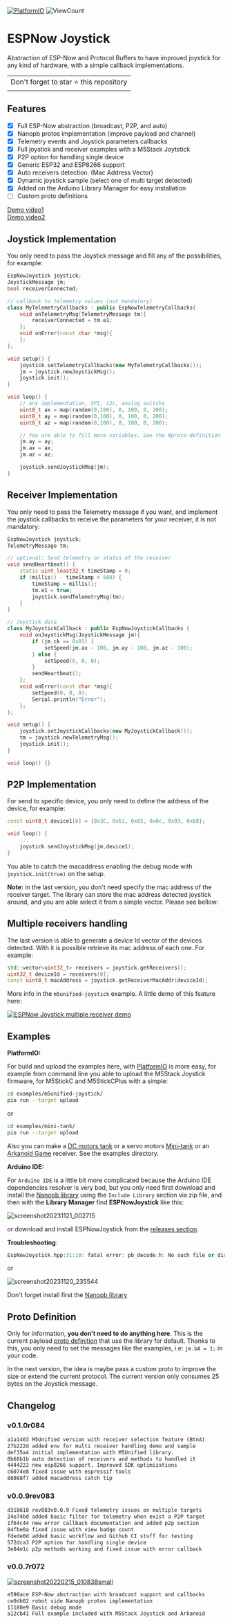 [![PlatformIO](https://github.com/hpsaturn/espnow-joystick/workflows/PlatformIO/badge.svg)](https://github.com/hpsaturn/espnow-joystick/actions/) ![ViewCount](https://views.whatilearened.today/views/github/hpsaturn/espnow-joystick.svg) 

# ESPNow Joystick

Abstraction of ESP-Now and Protocol Buffers to have improved joystick for any kind of hardware, with a simple callback implementations.

<table>
  <tr>
    <td>
      Don't forget to star ⭐ this repository
    </td>
  </tr>
</table>

## Features

- [x] Full ESP-Now abstraction (broadcast, P2P, and auto)
- [x] Nanopb protos implementation (improve payload and channel)
- [x] Telemetry events and Joystick parameters callbacks
- [x] Full joystick and receiver examples with a M5Stack Joytstick
- [x] P2P option for handling single device
- [x] Generic ESP32 and ESP8266 support
- [x] Auto receivers detection. (Mac Address Vector)
- [x] Dynamic joystick sample (select one of multi target detected)
- [x] Added on the Arduino Library Manager for easy installation
- [ ] Custom proto definitions

[Demo video1](https://www.youtube.com/watch?v=pZbMmkq8tUw)  
[Demo video2](https://youtu.be/FcnYnp4PD0Y?si=3FyaXl4QsYyuY-1y)

## Joystick Implementation

You only need to pass the Joystick message and fill any of the possibilities, for example:

```cpp
EspNowJoystick joystick;
JoystickMessage jm;
bool receiverConnected;

// callback to telemetry values (not mandatory)
class MyTelemetryCallbacks : public EspNowTelemetryCallbacks{
    void onTelemetryMsg(TelemetryMessage tm){
        receiverConnected = tm.e1;
    };
    void onError(const char *msg){
    };
};

void setup() {
    joystick.setTelemetryCallbacks(new MyTelemetryCallbacks());
    jm = joystick.newJoystickMsg();
    joystick.init();
}

void loop() {
    // any implementation, SPI, i2c, analog switchs
    uint8_t ax = map(random(0,100), 0, 100, 0, 200);  
    uint8_t ay = map(random(0,100), 0, 100, 0, 200);
    uint8_t az = map(random(0,100), 0, 100, 0, 200);

    // You are able to fill more variables. See the #proto-definition
    jm.ay = ay;
    jm.ax = ax;
    jm.az = az;

    joystick.sendJoystickMsg(jm);
}
```

## Receiver Implementation

You only need to pass the Telemetry message if you want, and implement the joystick callbacks to receive the parameters for your receiver, it is not mandatory:

```cpp
EspNowJoystick joystick;
TelemetryMessage tm;

// optional: Send telemetry or status of the receiver
void sendHeartbeat() {
    static uint_least32_t timeStamp = 0;
    if (millis() - timeStamp > 500) {
        timeStamp = millis();
        tm.e1 = true;
        joystick.sendTelemetryMsg(tm);
    }
}

// Joystick data
class MyJoystickCallback : public EspNowJoystickCallbacks {
    void onJoystickMsg(JoystickMessage jm){
        if (jm.ck == 0x01) {
            setSpeed(jm.ax - 100, jm.ay - 100, jm.az - 100);
        } else {
            setSpeed(0, 0, 0);
        }
        sendHeartbeat();
    };
    void onError(const char *msg){
        setSpeed(0, 0, 0);
        Serial.println("Error");
    };
};

void setup() {
    joystick.setJoystickCallbacks(new MyJoystickCallback());
    tm = joystick.newTelemetryMsg();
    joystick.init();
}

void loop() {}
```

## P2P Implementation

For send to specific device, you only need to define the address of the device, for example:

```cpp
const uint8_t device1[6] = {0x3C, 0x61, 0x05, 0x0c, 0x93, 0xb8};

void loop() {
    ...
    joystick.sendJoystickMsg(jm,device1); 
}
```

You able to catch the macaddress enabling the debug mode with `joystick.init(true)` on the setup.  

**Note:** in the last version, you don't need specify the mac address of the receiver target. The library can store the mac address detected joystick around, and you are able select it from a simple vector. Please see bellow:

## Multiple receivers handling

The last version is able to generate a device Id vector of the devices detected. With it is possible retrieve its mac address of each one. For example:

```cpp
std::vector<uint32_t> receivers = joystick.getReceivers();
uint32_t deviceId = receivers[0];
const uint8_t macAddress = joystick.getReceiverMacAddr(deviceId);
```

More info in the `m5unified-joystick` example. A little demo of this feature here:

[![ESPNow Joystick multiple receiver demo](https://github-production-user-asset-6210df.s3.amazonaws.com/423856/282314318-c4a59c87-6d21-4183-ac82-f89c8e1bc470.jpg)](https://youtu.be/FcnYnp4PD0Y)

## Examples

**PlatformIO:**  

For build and upload the examples here, with [PlatformIO](https://platformio.org/) is more easy, for example from command line you able to upload the M5Stack Joystick firmware, for M5StickC and M5StickCPlus with a simple:

```bash
cd examples/m5unified-joystick/
pio run --target upload
```

or  

```bash
cd examples/mini-tank/
pio run --target upload
```

Also you can make a [DC motors tank](https://github.com/hpsaturn/espnow-joystick/blob/master/examples/robot) or a servo motors [Mini-tank](https://github.com/hpsaturn/mini-tank#readme) or an [Arkanoid Game](https://github.com/hpsaturn/espnow-joystick/blob/master/examples/arkanoid) receiver. See the examples directory.

**Arduino IDE:**

For `Arduino IDE` is a little bit more complicated because the Arduino IDE dependencies resolver is very bad, but you only need first download and install the [Nanopb library](https://github.com/nanopb/nanopb/releases/tag/nanopb-0.4.8) using the `Include Library` section via zip file, and then with the **Library Manager** find **ESPNowJoystick** like this:

![screenshot20231121_002715](https://github.com/hpsaturn/espnow-joystick/assets/423856/b655efdb-9dfb-411d-b265-a7398a1b9065)  

or download and install ESPNowJoystick from the [releases section](https://github.com/hpsaturn/espnow-joystick/releases).

**Troubleshooting**:

```cpp
EspNowJoystick.hpp:31:10: fatal error: pb_decode.h: No such file or directory
```

or

![screenshot20231120_235544](https://github.com/hpsaturn/espnow-joystick/assets/423856/b6523921-efe3-40de-8b33-f0b730c9113a)

Don't forget install first the [Nanopb library](https://github.com/nanopb/nanopb/releases/tag/nanopb-0.4.8)

## Proto Definition

Only for information, **you don't need to do anything here**. This is the current payload [proto definition](https://github.com/hpsaturn/espnow-joystick/blob/master/src/comm.proto) that use the library for default. Thanks to this, you only need to set the messages like the examples, i.e: `jm.bA = 1;` in your code.

In the next version, the idea is maybe pass a custom proto to improve the size or extend the current protocol. The current version only consumes 25 bytes on the Joystick message.

## Changelog

### v0.1.0r084

```bash
a1a1403 M5Unified version with receiver selection feature (BtnA)
27b222d added env for multi receiver handling demo and sample
def35a4 initial implementation with M5Unified library.
8b68b1b auto detection of receivers and methods to handled it
4444222 new esp8266 support. Improved SDK optimizations
c6074e8 fixed issue with espressif tools
88088f7 added macaddress catch tip
```

### v0.0.9rev083

```bash
d318618 rev083v0.0.9 Fixed telemetry issues on multiple targets
24e74bd added basic filter for telemetry when exist a P2P target
1f64c44 new error callback documentation and added p2p section
84fbe0a fixed issue with view badge count
fdede0d added basic workflow and Github CI stuff for testing
572dca3 P2P option for handling single device
3e84e1c p2p methods working and fixed issue with error callback
```

### v0.0.7r072

[![screenshot20220215_010838small](https://user-images.githubusercontent.com/423856/154026452-cd96ca60-f828-4463-8909-a6da1e114667.jpg)](https://www.youtube.com/watch?v=pZbMmkq8tUw)

```bash
e590ace ESP-Now abstraction with broadcast support and callbacks  
ce0db02 robot side Nanopb protos implementation
11180e9 Basic debug mode  
a12cb41 Full example included with M5Stack Joystick and Arkanoid
```
